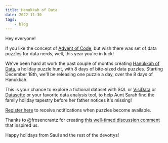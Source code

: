 ```yaml
---
title: Hanukkah of Data
date: 2022-11-30
tags:
    - blog
---
```


Hey everyone!

If you like the concept of [Advent of Code](https://adventofcode.com), but wish there was set of data puzzles for data nerds, well, this year you're in luck!

We've been hard at work the past couple of months creating [Hanukkah of Data](https://hanukkah.bluebird.sh), a holiday puzzle hunt, with 8 days of bite-sized data puzzles.
Starting December 18th, we'll be releasing one puzzle a day, over the 8 days of Hanukkah.

This is your chance to explore a fictional dataset with SQL or [VisiData](https://visidata.org) or [Datasette](https://datasette.io/) or your favorite data analysis tool, to help Aunt Sarah find the family holiday tapestry before her father notices it's missing!

[Register here](https://hanukkah.bluebird.sh/register) to receive notifications when puzzles become available.

Thanks to @frosencrantz for creating [this well-timed discussion comment](https://github.com/saulpw/visidata/discussions/1221#discussioncomment-4013685) that inspired us.

Happy holidays from Saul and the rest of the devottys!
